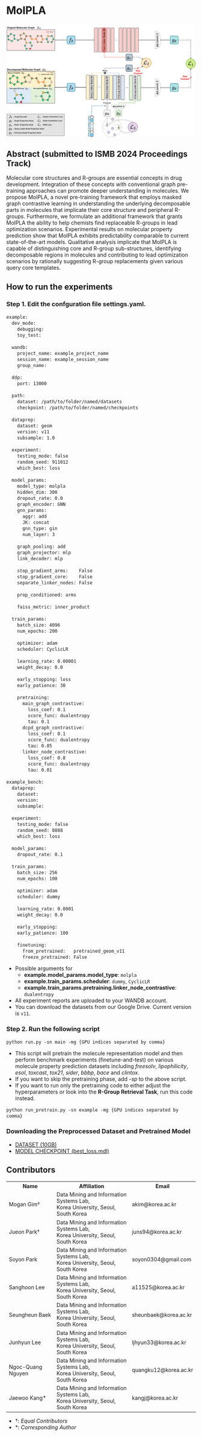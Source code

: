# MolPLA 

![img](./figures/molpla_model.jpg)

## Abstract (submitted to ISMB 2024 Proceedings Track)

Molecular core structures and R-groups are essential concepts in drug development. Integration of these concepts with conventional graph pre-training approaches can promote deeper understanding in molecules. We propose MolPLA, a novel pre-training framework that employs masked graph contrastive learning in understanding the underlying decomposable parts in molecules that implicate their core structure and peripheral R-groups. Furthermore, we formulate an additional framework that grants MolPLA the ability to help chemists find replaceable R-groups in lead optimization scenarios. Experimental results on molecular property prediction show that MolPLA exhibits predictability comparable to current state-of-the-art models. Qualitative analysis implicate that MolPLA is capable of distinguishing core and R-group sub-structures, identifying decomposable regions in molecules and contributing to lead optimization scenarios by rationally suggesting R-group replacements given various query core templates.


## How to run the experiments 

### Step 1. Edit the confguration file **settings.yaml**.
```
example:
  dev_mode: 
    debugging: 
    toy_test: 

  wandb:
    project_name: example_project_name
    session_name: example_session_name
    group_name: 

  ddp:
    port: 13000

  path:
    dataset: /path/to/folder/named/datasets
    checkpoint: /path/to/folder/named/checkpoints

  dataprep:
    dataset: geom
    version: v11
    subsample: 1.0

  experiment:
    testing_mode: false
    random_seed: 911012
    which_best: loss

  model_params: 
    model_type: molpla
    hidden_dim: 300
    dropout_rate: 0.0
    graph_encoder: GNN
    gnn_params:
      aggr: add
      JK: concat
      gnn_type: gin
      num_layer: 3

    graph_pooling: add
    graph_projector: mlp
    link_decoder: mlp

    stop_gradient_arms:    False
    stop_gradient_core:    False
    separate_linker_nodes: False

    prop_conditioned: arms

    faiss_metric: inner_product

  train_params:
    batch_size: 4096
    num_epochs: 200

    optimizer: adam
    scheduler: CyclicLR

    learning_rate: 0.00001
    weight_decay: 0.0

    early_stopping: loss
    early_patience: 30

    pretraining:
      main_graph_contrastive:
        loss_coef: 0.1
        score_func: dualentropy
        tau: 0.1
      dcpd_graph_contrastive:
        loss_coef: 0.1
        score_func: dualentropy
        tau: 0.05
      linker_node_contrastive:
        loss_coef: 0.8
        score_func: dualentropy
        tau: 0.01

example_bench:
  dataprep:
    dataset: 
    version: 
    subsample:

  experiment:
    testing_mode: false
    random_seed: 8888
    which_best: loss

  model_params:
    dropout_rate: 0.1

  train_params:
    batch_size: 256
    num_epochs: 100

    optimizer: adam
    scheduler: dummy

    learning_rate: 0.0001
    weight_decay: 0.0

    early_stopping: 
    early_patience: 100

    finetuning:
      from_pretrained:   pretrained_geom_v11
      freeze_pretrained: False
```

- Possible arguments for 
  - **example.model_params.model_type**: ```molpla```
  - **example.train_params.scheduler**: ```dummy```, ```CyclicLR```
  - **example.train_params.pretraining.linker_node_contrastive**: ```dualentropy```
- All experiment reports are uploaded to your WANDB account. 
- You can download the datasets from our Google Drive. Current version is ```v11```.

### Step 2. Run the following script
```
python run.py -sn main -mg {GPU indices separated by comma}

```

- This script will pretrain the molecule representation model and then perform benchmark experiments (finetune-and-test) on various molecule property prediction datasets including *freesolv*, *lipophilicity*, *esol*, *toxcast*, *tox21*, *sider*, *bbbp*, *bace* and *clintox*.
- If you want to skip the pretraining phase, add *-sp* to the above script.
- If you want to run only the pretraining code to either adjust the hyperparameters or look into the **R-Group Retrieval Task**, run this code instead.

```
python run_pretrain.py -sn example -mg {GPU indices separated by comma}

```


### Downloading the Preprocessed Dataset and Pretrained Model

- [DATASET (10GB)](https://drive.google.com/file/d/1sgWVvZ3ln56D9GP7u5VoUhoP4MD0IQTR/view?usp=sharing)
- [MODEL CHECKPOINT (best_loss.mdl)](https://drive.google.com/drive/folders/1fEtaPKuwDihHAprxQgWg2eKPXtNCi5xv?usp=drive_link)


## Contributors

<table>
	<tr>
		<th>Name</th>		
		<th>Affiliation</th>
		<th>Email</th>
	</tr>
	<tr>
		<td>Mogan Gim&dagger;</td>		
		<td>Data Mining and Information Systems Lab,<br>Korea University, Seoul, South Korea</td>
		<td>akim@korea.ac.kr</td>
	</tr>
	<tr>
		<td>Jueon Park&dagger;</td>		
		<td>Data Mining and Information Systems Lab,<br>Korea University, Seoul, South Korea</td>
		<td>juns94@korea.ac.kr</td>
	</tr>
	<tr>
		<td>Soyon Park</td>		
		<td>Data Mining and Information Systems Lab,<br>Korea University, Seoul, South Korea</td>
		<td>soyon0304@gmail.com</td>
	</tr>
  <tr>
    <td>Sanghoon Lee</td>   
    <td>Data Mining and Information Systems Lab,<br>Korea University, Seoul, South Korea</td>
    <td>a11525@korea.ac.kr</td>
  </tr>
  <tr>
    <td>Seungheun Baek</td>   
    <td>Data Mining and Information Systems Lab,<br>Korea University, Seoul, South Korea</td>
    <td>sheunbaek@korea.ac.kr</td>
  </tr>
	<tr>
		<td>Junhyun Lee</td>		
		<td>Data Mining and Information Systems Lab,<br>Korea University, Seoul, South Korea</td>
		<td>ljhyun33@korea.ac.kr</td>
	</tr>
  <tr>
    <td>Ngoc-Quang Nguyen</td>   
    <td>Data Mining and Information Systems Lab,<br>Korea University, Seoul, South Korea</td>
    <td>quangku12@korea.ac.kr</td>
  </tr>
	<tr>
		<td>Jaewoo Kang*</td>		
		<td>Data Mining and Information Systems Lab,<br>Korea University, Seoul, South Korea</td>
		<td>kangj@korea.ac.kr</td>
	</tr>
</table>

- &dagger;: *Equal Contributors*
- &ast;: *Corresponding Author*